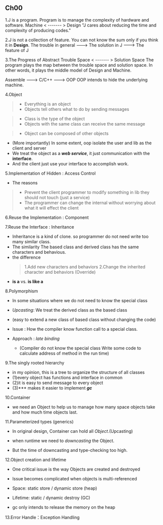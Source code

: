 ## Ch00
1.J is a program.
Program is to manage the complexity of hardware and software.
     Machine < ------- > Design 
"J cares about reducing the time and complexity of producing codes."

2.J is not a collection of feature.
You can not know the sum only if you think it in __Design__.
The trouble in general ---> The solution in J ---> The feature of J  

3.The Progress of Abstract
Trouble Space < ------- > Solution Space
The program plays the map between the trouble space and solution space.
In other words, it plays the middle model of Design and Machine.

Assemble ---> C/C++ ---> OOP
OOP intends to hide the underlying machine.

4.Object
> - Everything is an object
> - Objects tell others what to do by sending messages

> - Class is the type of the object
> - Objects with the same class can receive the same message

> - Object can be composed of other objects

- (More importantly) In some extent, oop isolate the user and lib as the client and server
- We treat the object as a ___web service___, it just communication
with the __interface__.
- And the client just use your interface to accomplish work.

5.Implementation of Hidden : Access Control
- The reasons
> - Prevent the client programmer to modify something in lib they should not touch (just a service)
> - The programmer can change the internal without worrying about what it will effect the client 

6.Reuse the Implementation : Component

7.Reuse the Interface : Inheritance
- Inheritance is a kind of clone. so programmer do not need write too many similar class.
- The similarity
    The based class and derived class has the same characters and behavious.
- the difference 
    >1.Add new characters and behaviors 
    >2.Change the inherited character and behaviors (Override)
- __is a__ vs. __is like a__

8.Polymorphism
- In some situations where we do not need to know the special class
- _Upcasting_: We treat the derived class as the based class 
- (easy to extend a new class of based class without changing the code)

- Issue : How the compiler know function call to a special class.
- Approach : _late binding_ 
    - (Compiler do not know the special class
       Write some code to calculate address of method in the run time)

9.The singly rooted hierarchy
- in my opinion, this is a tree to organize the structure of all classes
- (1)every object has functions and interface in common
- (2)it is easy to send message to every object
- (3)*** makes it easier to implement ___gc___

10.Container
- we need an Object to help us to manage
        how many space objects take and 
        how much time objects last.

11.Parameterized types (generics) 
- In original design, Container can hold all _Object_.(Upcasting)
- when runtime we need to _downcasting_ the Object.

- But the time of downcasting and type-checking too high.

12.Object creation and lifetime
- One critical issue is the way Objects are created and destroyed
- Issue becomes complicated when objects is multi-referenced

- Space: static store / dynamic store (heap) 
- Lifetime: static / dynamic destroy (GC) 
- gc only intends to release the memory on the heap

13.Error Handle：Exception Handling

